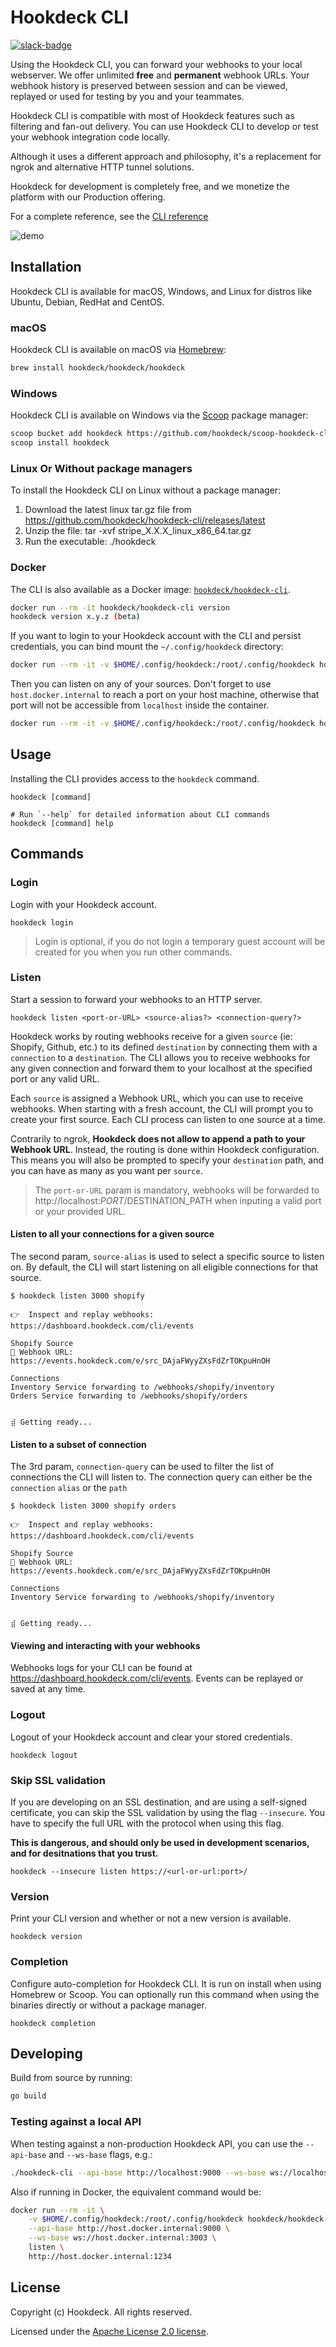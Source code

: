 # Hookdeck CLI

[slack-badge]: https://img.shields.io/badge/Slack-Hookdeck%20Developers-blue?logo=slack

[![slack-badge]](https://join.slack.com/t/hookdeckdevelopers/shared_invite/zt-yw7hlyzp-EQuO3QvdiBlH9Tz2KZg5MQ)

Using the Hookdeck CLI, you can forward your webhooks to your local webserver. We offer unlimited **free** and **permanent** webhook URLs. Your webhook history is preserved between session and can be viewed, replayed or used for testing by you and your teammates.

Hookdeck CLI is compatible with most of Hookdeck features such as filtering and fan-out delivery. You can use Hookdeck CLI to develop or test your webhook integration code locally.

Although it uses a different approach and philosophy, it's a replacement for ngrok and alternative HTTP tunnel solutions.

Hookdeck for development is completely free, and we monetize the platform with our Production offering.

For a complete reference, see the [CLI reference](https://hookdeck.com/cli)

![demo](docs/cli-demo.gif)

## Installation

Hookdeck CLI is available for macOS, Windows, and Linux for distros like Ubuntu, Debian, RedHat and CentOS.

### macOS

Hookdeck CLI is available on macOS via [Homebrew](https://brew.sh/):

```sh
brew install hookdeck/hookdeck/hookdeck
```

### Windows

Hookdeck CLI is available on Windows via the [Scoop](https://scoop.sh/) package manager:

```sh
scoop bucket add hookdeck https://github.com/hookdeck/scoop-hookdeck-cli.git
scoop install hookdeck
```

### Linux Or Without package managers

To install the Hookdeck CLI on Linux without a package manager:

1. Download the latest linux tar.gz file from https://github.com/hookdeck/hookdeck-cli/releases/latest
2. Unzip the file: tar -xvf stripe_X.X.X_linux_x86_64.tar.gz
3. Run the executable: ./hookdeck

### Docker

The CLI is also available as a Docker image: [`hookdeck/hookdeck-cli`](https://hub.docker.com/r/hookdeck/hookdeck-cli).

```sh
docker run --rm -it hookdeck/hookdeck-cli version
hookdeck version x.y.z (beta)
```

If you want to login to your Hookdeck account with the CLI and persist
credentials, you can bind mount the `~/.config/hookdeck` directory:

```sh
docker run --rm -it -v $HOME/.config/hookdeck:/root/.config/hookdeck hookdeck/hookdeck-cli login
```

Then you can listen on any of your sources. Don't forget to use
`host.docker.internal` to reach a port on your host machine, otherwise
that port will not be accessible from `localhost` inside the container.

```sh
docker run --rm -it -v $HOME/.config/hookdeck:/root/.config/hookdeck hookdeck/hookdeck-cli listen http://host.docker.internal:1234
```

## Usage

Installing the CLI provides access to the `hookdeck` command.

```sh-session
hookdeck [command]

# Run `--help` for detailed information about CLI commands
hookdeck [command] help
```

## Commands

### Login

Login with your Hookdeck account.

```sh-session
hookdeck login
```

> Login is optional, if you do not login a temporary guest account will be created for you when you run other commands.

### Listen

Start a session to forward your webhooks to an HTTP server.

```sh-session
hookdeck listen <port-or-URL> <source-alias?> <connection-query?>
```

Hookdeck works by routing webhooks receive for a given `source` (ie: Shopify, Github, etc.) to its defined `destination` by connecting them with a `connection` to a `destination`. The CLI allows you to receive webhooks for any given connection and forward them to your localhost at the specified port or any valid URL.

Each `source` is assigned a Webhook URL, which you can use to receive webhooks. When starting with a fresh account, the CLI will prompt you to create your first source. Each CLI process can listen to one source at a time.

Contrarily to ngrok, **Hookdeck does not allow to append a path to your Webhook URL**. Instead, the routing is done within Hookdeck configuration. This means you will also be prompted to specify your `destination` path, and you can have as many as you want per `source`.

> The `port-or-URL` param is mandatory, webhooks will be forwarded to http://localhost:$PORT/$DESTINATION_PATH when inputing a valid port or your provided URL.

#### Listen to all your connections for a given source

The second param, `source-alias` is used to select a specific source to listen on. By default, the CLI will start listening on all eligible connections for that source.

```sh-session
$ hookdeck listen 3000 shopify

👉  Inspect and replay webhooks: https://dashboard.hookdeck.com/cli/events

Shopify Source
🔌 Webhook URL: https://events.hookdeck.com/e/src_DAjaFWyyZXsFdZrTOKpuHnOH

Connections
Inventory Service forwarding to /webhooks/shopify/inventory
Orders Service forwarding to /webhooks/shopify/orders


⣾ Getting ready...

```

#### Listen to a subset of connection

The 3rd param, `connection-query` can be used to filter the list of connections the CLI will listen to. The connection query can either be the `connection` `alias` or the `path`

```sh-session
$ hookdeck listen 3000 shopify orders

👉  Inspect and replay webhooks: https://dashboard.hookdeck.com/cli/events

Shopify Source
🔌 Webhook URL: https://events.hookdeck.com/e/src_DAjaFWyyZXsFdZrTOKpuHnOH

Connections
Inventory Service forwarding to /webhooks/shopify/inventory


⣾ Getting ready...

```

#### Viewing and interacting with your webhooks

Webhooks logs for your CLI can be found at https://dashboard.hookdeck.com/cli/events. Events can be replayed or saved at any time.

### Logout

Logout of your Hookdeck account and clear your stored credentials.

```sh-session
hookdeck logout
```

### Skip SSL validation

If you are developing on an SSL destination, and are using a self-signed certificate, you can skip the SSL validation by using the flag `--insecure`.
You have to specify the full URL with the protocol when using this flag.

**This is dangerous, and should only be used in development scenarios, and for desitnations that you trust.**

```sh-session
hookdeck --insecure listen https://<url-or-url:port>/
```

### Version

Print your CLI version and whether or not a new version is available.

```sh-session
hookdeck version
```

### Completion

Configure auto-completion for Hookdeck CLI. It is run on install when using Homebrew or Scoop. You can optionally run this command when using the binaries directly or without a package manager.

```sh-session
hookdeck completion
```

## Developing

Build from source by running:

```sh
go build
```

### Testing against a local API

When testing against a non-production Hookdeck API, you can use the
`--api-base` and `--ws-base` flags, e.g.:

```sh
./hookdeck-cli --api-base http://localhost:9000 --ws-base ws://localhost:3003 listen 1234
```

Also if running in Docker, the equivalent command would be:

```sh
docker run --rm -it \
    -v $HOME/.config/hookdeck:/root/.config/hookdeck hookdeck/hookdeck-cli \
    --api-base http://host.docker.internal:9000 \
    --ws-base ws://host.docker.internal:3003 \
    listen \
    http://host.docker.internal:1234
```

## License

Copyright (c) Hookdeck. All rights reserved.

Licensed under the [Apache License 2.0 license](blob/master/LICENSE).
